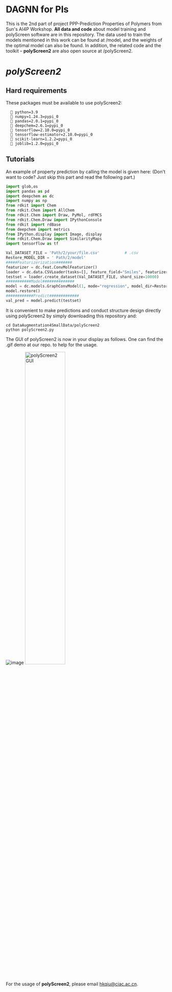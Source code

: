 # DAGNN for PIs
This is the 2nd part of project PPP-Prediction Properties of Polymers from Sun's AI4P Workshop.
**All data and code** about model training and polyScreen software are in this repository.
The data used to train the models mentioned in this work can be found at /model, and the weights of the optimal model can also be found. 
In addition, the related code and the toolkit – **polyScreen2** are also open source at /polyScreen2.


# *polyScreen2*

## Hard requirements
These packages must be available to use polyScreen2:
```
  	python=3.9
  	numpy=1.24.3=pypi_0
  	pandas=2.0.1=pypi_0
  	deepchem=2.6.1=pypi_0
  	tensorflow=2.10.0=pypi_0
  	tensorflow-estimator=2.10.0=pypi_0
  	scikit-learn=1.2.2=pypi_0
  	joblib=1.2.0=pypi_0
```

## Tutorials
An example of property prediction by calling the model is given here: (Don't want to code? Just skip this part and read the following part.)
```python
import glob,os
import pandas as pd
import deepchem as dc
import numpy as np
from rdkit import Chem
from rdkit.Chem import AllChem
from rdkit.Chem import Draw, PyMol, rdFMCS
from rdkit.Chem.Draw import IPythonConsole
from rdkit import rdBase
from deepchem import metrics
from IPython.display import Image, display
from rdkit.Chem.Draw import SimilarityMaps
import tensorflow as tf

Val_DATASET_FILE = 'Path/2/your/file.csv'			# .csv
Restore_MODEL_DIR = ' Path/2/model'
#####Featurizerization#######
featurizer = dc.feat.ConvMolFeaturizer()
loader = dc.data.CSVLoader(tasks=[], feature_field="Smiles", featurizer=featurizer)
testset = loader.create_dataset(Val_DATASET_FILE, shard_size=10000)
###########Model##############
model = dc.models.GraphConvModel(1, mode="regression", model_dir=Restore_MODEL_DIR)
model.restore()
############Predict#############
val_pred = model.predict(testset)
```

It is convenient to make predictions and conduct structure design directly using polyScreen2 by simply downloading this repository and:
```
cd DataAugmentation4SmallData/polyScreen2
python polyScreen2.py
```
The GUI of polyScreen2 is now in your display as follows. One can find the .gif demo at our repo. to help for the usage.

![image](https://github.com/HKQiu/DataAugmentation4SmallData/assets/73220956/bbfc3326-f71c-457b-b189-159943c3e34d)
<img src="https://github.com/HKQiu/DataAugmentation4SmallData/assets/73220956/bbfc3326-f71c-457b-b189-159943c3e34d" alt="polyScreen2 GUI" width="50%">


For the usage of **polyScreen2**, please email [hkqiu@ciac.ac.cn](hkqiu@ciac.ac.cn).
